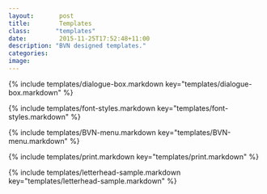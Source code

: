 ```yaml
---
layout:       post
title:        Templates
class:       "templates"
date:         2015-11-25T17:52:48+11:00
description: "BVN designed templates."
categories:      
image:        
---
```


{% include templates/dialogue-box.markdown key="templates/dialogue-box.markdown" %}

{% include templates/font-styles.markdown key="templates/font-styles.markdown" %}

{% include templates/BVN-menu.markdown key="templates/BVN-menu.markdown" %}

{% include templates/print.markdown key="templates/print.markdown" %}

{% include templates/letterhead-sample.markdown key="templates/letterhead-sample.markdown" %}
